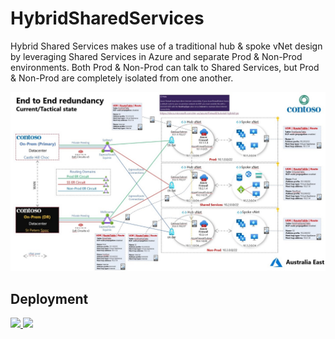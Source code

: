 HybridSharedServices
====================

Hybrid Shared Services makes use of a traditional hub & spoke vNet design by
leveraging Shared Services in Azure and separate Prod & Non-Prod environments.
Both Prod & Non-Prod can talk to Shared Services, but Prod & Non-Prod are
completely isolated from one another.

![](media/0bf92089414af4755474ef89316793fd.jpg)

## Deployment

<a href="https://portal.azure.com/#create/Microsoft.Template/uri/https%3A%2F%2Fraw.githubusercontent.com%2Fmarckean%2FHybridSharedServices%2Fmaster%2FAzureDeploy.json" target="_blank">
    <img src="http://azuredeploy.net/deploybutton.png"/>
</a>
<a href="http://armviz.io/#/?load=https%3A%2F%2Fraw.githubusercontent.com%2Fmarckean%2FHybridSharedServices%2Fmaster%2FAzureDeploy.json" target="_blank">
    <img src="http://armviz.io/visualizebutton.png"/>
</a>